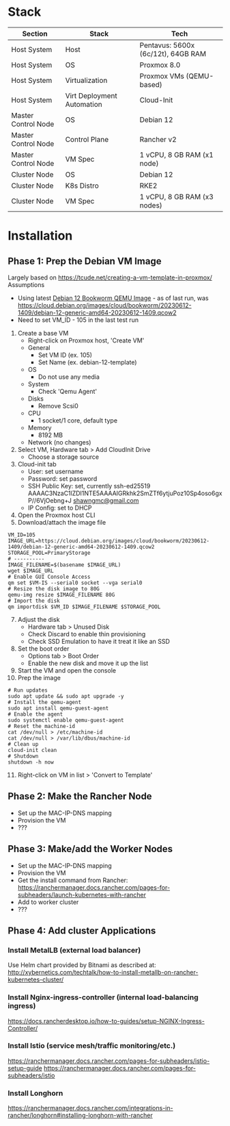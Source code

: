 # Stack
| Section             | Stack          | Tech                                           |
|---------------------|----------------|------------------------------------------------|
| Host System         | Host           | Pentavus: 5600x (6c/12t), 64GB RAM             |
| Host System         | OS             | Proxmox 8.0                                    |
| Host System         | Virtualization | Proxmox VMs (QEMU-based)                       |
| Host System         | Virt Deployment Automation | Cloud-Init                         |
| Master Control Node | OS             | Debian 12                                      |
| Master Control Node | Control Plane  | Rancher v2                                     |
| Master Control Node | VM Spec        | 1 vCPU, 8 GB RAM  (x1 node)                    |
| Cluster Node        | OS             | Debian 12                                      |
| Cluster Node        | K8s Distro     | RKE2                                           |
| Cluster Node        | VM Spec        | 1 vCPU, 8 GB RAM  (x3 nodes)                   |


# Installation
## Phase 1: Prep the Debian VM Image
Largely based on https://tcude.net/creating-a-vm-template-in-proxmox/
Assumptions
- Using latest [Debian 12 Bookworm QEMU Image](https://cloud.debian.org/images/cloud/bookworm/) - as of last run, was https://cloud.debian.org/images/cloud/bookworm/20230612-1409/debian-12-generic-amd64-20230612-1409.qcow2
- Need to set VM_ID - 105 in the last test run
1. Create a base VM
   - Right-click on Proxmox host, 'Create VM'
   - General
     - Set VM ID (ex. 105)
     - Set Name (ex. debian-12-template)
   - OS
     - Do not use any media
   - System
     - Check 'Qemu Agent'
   - Disks
     - Remove Scsi0
   - CPU
     - 1 socket/1 core, default type
   - Memory
     - 8192 MB
   - Network (no changes)
3. Select VM, Hardware tab > Add CloudInit Drive
   - Choose a storage source
4. Cloud-init tab
   - User: set username
   - Password: set password
   - SSH Public Key: set, currently ssh-ed25519 AAAAC3NzaC1lZDI1NTE5AAAAIGRkhk2SmZTf6ytjuPoz10Sp4oso6gxP//6VjOebng+J shawngmc@gmail.com
   - IP Config: set to DHCP
5. Open the Proxmox host CLI
6. Download/attach the image file
```
VM_ID=105
IMAGE_URL=https://cloud.debian.org/images/cloud/bookworm/20230612-1409/debian-12-generic-amd64-20230612-1409.qcow2
STORAGE_POOL=PrimaryStorage
# ----------
IMAGE_FILENAME=$(basename $IMAGE_URL)
wget $IMAGE_URL
# Enable GUI Console Access
qm set $VM-IS --serial0 socket --vga serial0
# Resize the disk image to 80G
qemu-img resize $IMAGE_FILENAME 80G
# Import the disk
qm importdisk $VM_ID $IMAGE_FILENAME $STORAGE_POOL
```
7. Adjust the disk
   - Hardware tab > Unused Disk
   - Check Discard to enable thin provisioning
   - Check SSD Emulation to have it treat it like an SSD
8. Set the boot order
   - Options tab > Boot Order
   - Enable the new disk and move it up the list
9. Start the VM and open the console
10. Prep the image
```
# Run updates
sudo apt update && sudo apt upgrade -y
# Install the qemu-agent
sudo apt install qemu-guest-agent
# Enable the agent
sudo systemctl enable qemu-guest-agent
# Reset the machine-id
cat /dev/null > /etc/machine-id
cat /dev/null > /var/lib/dbus/machine-id
# Clean up
cloud-init clean
# Shutdown
shutdown -h now
```
11. Right-click on VM in list > 'Convert to Template'

## Phase 2: Make the Rancher Node
- Set up the MAC-IP-DNS mapping
- Provision the VM
- ???


## Phase 3: Make/add the Worker Nodes
- Set up the MAC-IP-DNS mapping
- Provision the VM
- Get the install command from Rancher: https://ranchermanager.docs.rancher.com/pages-for-subheaders/launch-kubernetes-with-rancher
- Add to worker cluster
- ???


## Phase 4: Add cluster Applications
### Install MetalLB (external load balancer)
Use Helm chart provided by Bitnami as described at: http://xybernetics.com/techtalk/how-to-install-metallb-on-rancher-kubernetes-cluster/
### Install Nginx-ingress-controller (internal load-balancing ingress)
https://docs.rancherdesktop.io/how-to-guides/setup-NGINX-Ingress-Controller/
### Install Istio (service mesh/traffic monitoring/etc.)
https://ranchermanager.docs.rancher.com/pages-for-subheaders/istio-setup-guide
https://ranchermanager.docs.rancher.com/pages-for-subheaders/istio
### Install Longhorn
https://ranchermanager.docs.rancher.com/integrations-in-rancher/longhorn#installing-longhorn-with-rancher
